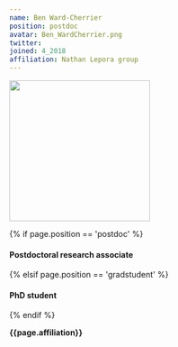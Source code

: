 ```yaml
---
name: Ben Ward-Cherrier
position: postdoc
avatar: Ben_WardCherrier.png
twitter:
joined: 4_2018
affiliation: Nathan Lepora group
---
```


<img width="250" src="{{site.baseurl}}/images/people/{{page.avatar}}" data-action="zoom">

 {% if page.position == 'postdoc' %}
<h4>Postdoctoral research associate</h4>
 {% elsif page.position == 'gradstudent' %}
<h4>PhD student</h4>
 {% endif %}

<b>{{page.affiliation}}</b>